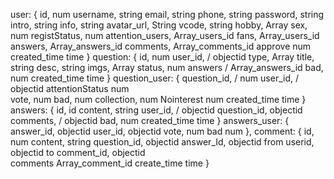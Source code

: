 user: {
	id,				num
	username,		string
	email,			string
	phone,			string
	password,		string
	intro,			string
	info,			string
	avatar_url,		String
	vcode,			string
	hobby,			Array
	sex,			num
	registStatus,	num
	attention_users,	Array_users_id
	fans,				Array_users_id
	answers,			Array_answers_id
	comments,			Array_comments_id
	approve				num
	created_time		time
}
question: {
	id,				num	
	user_id, /		objectid
	type,			Array
	title,			string
	desc,			string
	imgs,			Array
	status,			num
	answers /		Array_answers_id
	bad,			num
	created_time    time
}
question_user: {
	question_id,	/ num
	user_id,	/	 objectid
	attentionStatus	num		
	vote,			num
	bad,			num
	collection,		num
	Nointerest		num
	created_time   	time
}
answers: {
	id,				id
	content,		string
	user_id, /		objectid
	question_id,	objectid
	comments,	/	objectid
	bad,			num
	created_time	time
}
answers_user: {
	answer_id,		objectid
	user_id,		objectid
	vote,			num
	bad				num
},
comment: {
	id,				num
	content,		string
	question_id,	objectid
	answer_Id,		objectid
	from userid,	objectid
	to comment_id,  objectid	
	comments		Array_comment_id
	create_time		time
}
